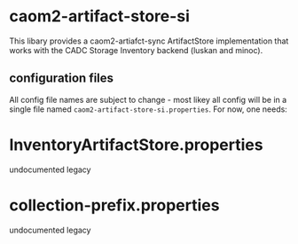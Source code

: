 # caom2-artifact-store-si

This libary provides a caom2-artiafct-sync ArtifactStore implementation that
works with the CADC Storage Inventory backend (luskan and minoc).


## configuration files

All config file names are subject to change - most likey all config will be in a 
single file named `caom2-artifact-store-si.properties`. For now, one needs:

# InventoryArtifactStore.properties

undocumented legacy

# collection-prefix.properties

undocumented legacy
 
